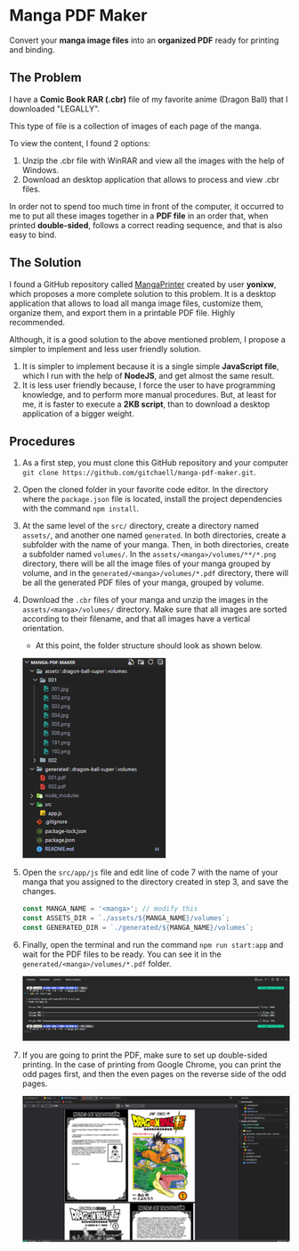 # Manga PDF Maker

Convert your **manga image files** into an **organized PDF** ready for printing and binding.

## The Problem

I have a **Comic Book RAR (.cbr)** file of my favorite anime (Dragon Ball) that I downloaded "LEGALLY".

This type of file is a collection of images of each page of the manga.

To view the content, I found 2 options:

1. Unzip the .cbr file with WinRAR and view all the images with the help of Windows.
2. Download an desktop application that allows to process and view .cbr files.

In order not to spend too much time in front of the computer, it occurred to me to put all these images together in a **PDF file** in an order that, when printed **double-sided**, follows a correct reading sequence, and that is also easy to bind.

## The Solution

I found a GitHub repository called [MangaPrinter](https://github.com/yonixw/MangaPrinter) created by user **yonixw**, which proposes a more complete solution to this problem. It is a desktop application that allows to load all manga image files, customize them, organize them, and export them in a printable PDF file. Highly recommended.

Although, it is a good solution to the above mentioned problem, I propose a simpler to implement and less user friendly solution.

1. It is simpler to implement because it is a single simple **JavaScript file**, which I run with the help of **NodeJS**, and get almost the same result.
2. It is less user friendly because, I force the user to have programming knowledge, and to perform more manual procedures. But, at least for me, it is faster to execute a **2KB script**, than to download a desktop application of a bigger weight.

## Procedures

1. As a first step, you must clone this GitHub repository and your computer `git clone https://github.com/gitchaell/manga-pdf-maker.git`.

2. Open the cloned folder in your favorite code editor. In the directory where the `package.json` file is located, install the project dependencies with the command `npm install`.

3. At the same level of the `src/` directory, create a directory named `assets/`, and another one named `generated`. In both directories, create a subfolder with the name of your manga. Then, in both directories, create a subfolder named `volumes/`. In the `assets/<manga>/volumes/**/*.png` directory, there will be all the image files of your manga grouped by volume, and in the `generated/<manga>/volumes/*.pdf` directory, there will be all the generated PDF files of your manga, grouped by volume.

4. Download the `.cbr` files of your manga and unzip the images in the `assets/<manga>/volumes/` directory. Make sure that all images are sorted according to their filename, and that all images have a vertical orientation.

    - At this point, the folder structure should look as shown below.

    ![folder-structure](.github/images/folder-structure.png)

5. Open the `src/app/js` file and edit line of code 7 with the name of your manga that you assigned to the directory created in step 3, and save the changes.

    ```javascript
    const MANGA_NAME = '<manga>'; // modify this
    const ASSETS_DIR = `./assets/${MANGA_NAME}/volumes`;
    const GENERATED_DIR = `./generated/${MANGA_NAME}/volumes`;
    ```

6. Finally, open the terminal and run the command `npm run start:app` and wait for the PDF files to be ready. You can see it in the `generated/<manga>/volumes/*.pdf` folder.

    ![cli-execution](.github/images/cli-execution.png)

7. If you are going to print the PDF, make sure to set up double-sided printing. In the case of printing from Google Chrome, you can print the odd pages first, and then the even pages on the reverse side of the odd pages.

    ![folder-structure](.github/images/pdf-generated.png)
